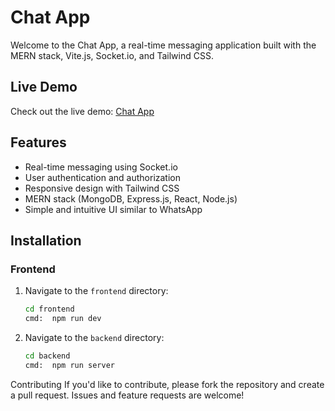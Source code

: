 # Chat App

Welcome to the Chat App, a real-time messaging application built with the MERN stack, Vite.js, Socket.io, and Tailwind CSS.


## Live Demo

Check out the live demo: [Chat App](https://chat-app-qs6f.onrender.com)

## Features

- Real-time messaging using Socket.io
- User authentication and authorization
- Responsive design with Tailwind CSS
- MERN stack (MongoDB, Express.js, React, Node.js)
- Simple and intuitive UI similar to WhatsApp

## Installation

### Frontend

1. Navigate to the `frontend` directory:

   ```bash
   cd frontend
   cmd:  npm run dev

2. Navigate to the `backend` directory:

   ```bash
   cd backend
   cmd:  npm run server


Contributing
If you'd like to contribute, please fork the repository and create a pull request. Issues and feature requests are welcome!   
